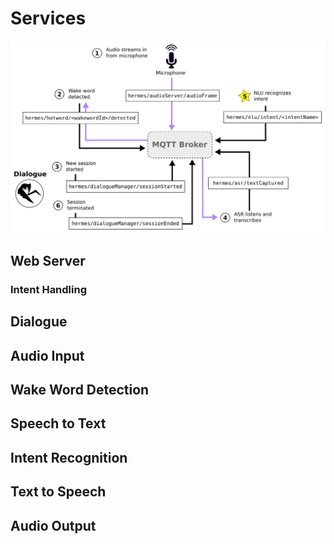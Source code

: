 # Services

![Hermes MQTT message flow](img/hermes-flow.png)

## Web Server

### Intent Handling

## Dialogue

## Audio Input

## Wake Word Detection

## Speech to Text

## Intent Recognition

## Text to Speech

## Audio Output
